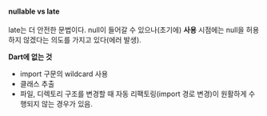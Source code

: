 
#### nullable vs late
late는 더 안전한 문법이다.  null이 들어갈 수 있으나(초기에) **사용** 시점에는 null을 허용하지 않겠다는 의도를 가지고 있다(에러 발생).



**Dart에 없는 것**
- import 구문의 wildcard 사용
- 클래스 추출
- 파일, 디렉토리 구조를 변경할 때 자동 리팩토링(import 경로 변경)이 원활하게 수행되지 않는 경우가 있음.

